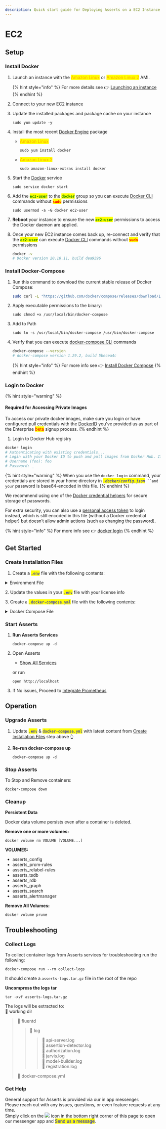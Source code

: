 ```yaml
---
description: Quick start guide for Deploying Asserts on a EC2 Instance
---
```


# EC2

## **Setup**

### **Install Docker**&#x20;

1.  Launch an instance with the <mark style="color:orange;">Amazon Linux</mark> or <mark style="color:orange;">Amazon Linux 2</mark> AMI.&#x20;

    {% hint style="info" %}
    For more details see 👉 [Launching an instance](https://docs.aws.amazon.com/AWSEC2/latest/UserGuide/launching-instance.html)&#x20;
    {% endhint %}


2. Connect to your new EC2 instance
3.  Update the installed packages and package cache on your instance

    ```
    sudo yum update -y
    ```
4.  Install the most recent [Docker Engine](https://docs.docker.com/engine/) package

    *   <mark style="color:orange;">Amazon Linux</mark>

        ```
        sudo yum install docker
        ```



    *   <mark style="color:orange;">Amazon Linux 2</mark>

        ```
        sudo amazon-linux-extras install docker
        ```


5.  Start the [Docker](https://docs.docker.com/get-started/overview/) service

    ```
    sudo service docker start
    ```


6.  Add the <mark style="color:green;">**`ec2-user`**</mark> to the <mark style="color:green;">**`docker`**</mark> group so you can execute [Docker CLI](https://docs.docker.com/engine/reference/commandline/cli/) commands without <mark style="color:red;">**`sudo`**</mark> permissions

    ```
    sudo usermod -a -G docker ec2-user
    ```


7. **Reboot** your instance to ensure the new <mark style="color:green;">**`ec2-user`**</mark> permissions to access the Docker daemon are applied.
8.  Once your new EC2 instance comes back up, re-connect and verify that the <mark style="color:green;">**`ec2-user`**</mark> can execute [Docker CLI](https://docs.docker.com/engine/reference/commandline/cli/) commands without <mark style="color:red;">**`sudo`**</mark> permissions

    ```bash
    docker -v
    # Docker version 20.10.11, build dea9396
    ```



### Install Docker-Compose

1.  Run this command to download the current stable release of Docker Compose:

    ```bash
    sudo curl -L "https://github.com/docker/compose/releases/download/1.29.2/docker-compose-$(uname -s)-$(uname -m)" -o /usr/local/bin/docker-compose
    ```


2.  Apply executable permissions to the binary:

    ```
    sudo chmod +x /usr/local/bin/docker-compose
    ```


3.  Add to Path

    ```
    sudo ln -s /usr/local/bin/docker-compose /usr/bin/docker-compose
    ```


4.  Verify that you can execute [docker-compose CLI](https://docs.docker.com/compose/reference/) commands

    ```bash
    docker-compose --version
    # docker-compose version 1.29.2, build 5becea4c
    ```





    {% hint style="info" %}
    For more info see 👉 [Install Docker Compose](https://docs.docker.com/compose/install/)
    {% endhint %}



### Login to Docker

{% hint style="warning" %}
#### Required for Accessing Private Images

To access our private docker images, make sure you login or have configured pull credentials with the [DockerID](https://docs.docker.com/docker-id/)  you've provided us as part of the Enterprise <mark style="color:red;">beta</mark> signup process.
{% endhint %}

1. Login to Docker Hub registry

```bash
docker login
# Authenticating with existing credentials...
# Login with your Docker ID to push and pull images from Docker Hub. If you don't have a Docker ID, head over to https://hub.docker.com to create one.
# Username (foo): foo
# Password: _
```

{% hint style="warning" %}
When you use the `docker login` command, your credentials are stored in your home directory in _<mark style="color:green;"><mark style="color:blue;">`.docker/config.json`<mark style="color:blue;"></mark>_` ``and your` password is base64-encoded in this file.
{% endhint %}

We recommend using one of the [Docker credential helpers](https://github.com/docker/docker-credential-helpers) for secure storage of passwords.&#x20;

For extra security, you can also use a [personal access token](https://docs.docker.com/docker-hub/access-tokens/) to login instead, which is still encoded in this file (without a Docker credential helper) but doesn’t allow admin actions (such as changing the password).

{% hint style="info" %}
For more info see 👉 [docker login](https://docs.docker.com/engine/reference/commandline/login/)
{% endhint %}

## **Get Started**

### Create Installation Files

1. Create a  <mark style="color:blue;">`.env`</mark> file with the following contents:

<details>

<summary>Environment File</summary>

{% code title=".env" %}
```bash
COMPOSE_PROJECT_NAME=Asserts

# Authentication Token for License Server
ASSERTS_LICENSE_AUTH_TOKEN=<Your-Asserts-License-Auth-Token>
# Product Id for License
ASSERTS_LICENSE_PRODUCT_ID=<Your-Asserts-License-Product-ID>
# License Key
ASSERTS_LICENSE_KEY=<Your-Asserts-License-Key>
```
{% endcode %}

</details>

2\. Update the values in your <mark style="color:blue;">`.env`</mark> file with your license info

3\. Create a  <mark style="color:blue;">`.docker-compose.yml`</mark> file with the following contents:

<details>

<summary>Docker Compose File</summary>

{% code title="docker-compose.yml" %}
```yaml
version: "3.9"

volumes:
  config:
  prom-rules:
  relabel-rules:
  alertmanager:
  tsdb:
  rdb:
  graph:
  search:
  fluentd:

services:
  jarvis:
    image: asserts/jarvis.dev:v0.1.876
    container_name: jarvis
    restart: on-failure
    depends_on:
      - "authorization"
      - "api-server"
      - "fluentd"
    ports:
      - 80:80
    logging:
      driver: "fluentd"
      options:
        fluentd-async-connect: "true"
        tag: jarvis

  api-server:
    image: asserts/api-server.dev:v0.2.12
    container_name: api-server
    restart: on-failure
    depends_on:
      - "authorization"
      - "postgres"
      - "redisearch"
      - "redisgraph"
      - "fluentd"
    ports:
      - 8030:8030
    volumes:
      - config:/opt/asserts/config
      - prom-rules:/opt/asserts/prom-rules
      - relabel-rules:/opt/asserts/relabel-rules
    environment:
      - ASSERTS_LICENSE_AUTH_TOKEN=$ASSERTS_LICENSE_AUTH_TOKEN
      - ASSERTS_LICENSE_PRODUCT_ID=$ASSERTS_LICENSE_PRODUCT_ID
      - ASSERTS_LICENSE_KEY=$ASSERTS_LICENSE_KEY
    logging:
      driver: "fluentd"
      options:
        fluentd-async-connect: "true"
        tag: api-server

  assertion-detector:
    image: asserts/assertion-detector.dev:v0.2.12
    container_name: assertion-detector
    restart: on-failure
    depends_on:
      - "postgres"
      - "redisgraph"
      - "fluentd"
    ports:
      - 8040:8040
    volumes:
      - config:/opt/asserts/config
    environment:
      - ASSERTS_LICENSE_AUTH_TOKEN=$ASSERTS_LICENSE_AUTH_TOKEN
      - ASSERTS_LICENSE_PRODUCT_ID=$ASSERTS_LICENSE_PRODUCT_ID
      - ASSERTS_LICENSE_KEY=$ASSERTS_LICENSE_KEY
    logging:
      driver: "fluentd"
      options:
        fluentd-async-connect: "true"
        tag: assertion-detector

  model-builder:
    image: asserts/model-builder.dev:v0.2.12
    container_name: model-builder
    restart: on-failure
    depends_on:
      - "postgres"
      - "redisearch"
      - "redisgraph"
      - "fluentd"
    ports:
      - 8060:8060
    volumes:
      - config:/opt/asserts/config
    environment:
      - ASSERTS_LICENSE_AUTH_TOKEN=$ASSERTS_LICENSE_AUTH_TOKEN
      - ASSERTS_LICENSE_PRODUCT_ID=$ASSERTS_LICENSE_PRODUCT_ID
      - ASSERTS_LICENSE_KEY=$ASSERTS_LICENSE_KEY
    logging:
      driver: "fluentd"
      options:
        fluentd-async-connect: "true"
        tag: model-builder

  authorization:
    image: asserts/authorization.dev:v0.2.12
    container_name: authorization
    restart: on-failure
    depends_on:
      - "postgres"
      - "fluentd"
    ports:
      - 8070:8070
    volumes:
      - config:/opt/asserts/config
    logging:
      driver: "fluentd"
      options:
        fluentd-async-connect: "true"
        tag: authorization
    environment:
      - ASSERTS_LICENSE_AUTH_TOKEN=$ASSERTS_LICENSE_AUTH_TOKEN
      - ASSERTS_LICENSE_PRODUCT_ID=$ASSERTS_LICENSE_PRODUCT_ID
      - ASSERTS_LICENSE_KEY=$ASSERTS_LICENSE_KEY

  registration:
    image: asserts/registration.dev:v0.2.12
    container_name: registration
    restart: on-failure
    depends_on:
      - "postgres"
      - "fluentd"
    ports:
      - 8050:8050
    volumes:
      - config:/opt/asserts/config
    logging:
      driver: "fluentd"
      options:
        fluentd-async-connect: "true"
        tag: registration
    environment:
      - ASSERTS_LICENSE_AUTH_TOKEN=$ASSERTS_LICENSE_AUTH_TOKEN
      - ASSERTS_LICENSE_PRODUCT_ID=$ASSERTS_LICENSE_PRODUCT_ID
      - ASSERTS_LICENSE_KEY=$ASSERTS_LICENSE_KEY

  redisearch-exporter:
    image: asserts/redisearch-exporter.dev:v1.0.1
    container_name: redisearch-exporter
    restart: on-failure
    ports:
      - 9121

  redisgraph-exporter:
    image: asserts/redisgraph-exporter.dev:v1.0.1
    container_name: redisgraph-exporter
    restart: on-failure
    ports:
      - 9121

  postgres-exporter:
    image: asserts/postgres-exporter.dev:v1.0.0
    container_name: postgres-exporter
    restart: on-failure
    ports:
      - 9187

  grafana:
    image: asserts/grafana.dev:v1.0.58
    container_name: grafana
    ports:
      - 3000:3000
    restart: always
    depends_on:
      - "fluentd"
    logging:
      driver: "fluentd"
      options:
        fluentd-async-connect: "true"
        tag: grafana

  alertmanager:
    image:  asserts/alertmanager.dev:v1.0.0
    container_name: alertmanager
    restart: always
    depends_on:
      - "assertion-detector"
      - "fluentd"
    ports:
      - 9093:9093
    volumes:
      - alertmanager:/alertmanager:rw

    logging:
      driver: "fluentd"
      options:
        fluentd-async-connect: "true"
        tag: alertmanager

  vmalert:
    image: asserts/vmalert.dev:v1.0.2
    container_name: vmalert
    restart: always
    depends_on:
      - "victoriametrics"
      - "alertmanager"
      - "fluentd"
    ports:
      - 8880:8880
    volumes:
      - prom-rules:/etc/asserts:ro

    logging:
      driver: "fluentd"
      options:
        fluentd-async-connect: "true"
        tag: vmalert

  victoriametrics:
    image: asserts/victoria-metrics.dev:v1.0.5
    container_name: victoriametrics
    restart: always
    depends_on:
      - "fluentd"
    ports:
      - 8428:8428
    volumes:
      - tsdb:/storage:rw
      - relabel-rules:/etc/asserts:ro
    logging:
      driver: "fluentd"
      options:
        fluentd-async-connect: "true"
        tag: victoria-metrics

  postgres:
    image: asserts/postgres.dev:v1.0.0
    container_name: postgres
    restart: on-failure
    ports:
      - 5432
    volumes:
      - rdb:/var/lib/postgresql/data:rw

  redisearch:
    image: asserts/redisearch.dev:v1.0.1
    container_name: redisearch
    restart: on-failure
    volumes:
      - search:/data:rw
    ports:
      - 6379

  redisgraph:
    image: asserts/redisgraph.dev:v1.0.1
    container_name: redisgraph
    restart: on-failure
    volumes:
      - graph:/data:rw
    ports:
      - 6379

  fluentd:
    image: asserts/fluentd.dev:v1.0.3
    container_name: fluentd
    restart: on-failure
    ports:
      - "24224:24224"
      - "24224:24224/udp"
    volumes:
      - fluentd:/fluentd/log

  collect-logs:
    image: asserts/collect-logs.dev:v1.0.3
    volumes:
      - fluentd:/fluentd/log
      - ./:/logs
    profiles:
      - tools

```
{% endcode %}

</details>

### Start Asserts

1.  **Run Asserts Services**

    ```
    docker-compose up -d
    ```


2.  Open Asserts

    * [Show All Services](http://localhost/entities?id=5051684514890205462\&score=1\&definitionId=15\&boundDescription=Show%20all%20Services\&description=Show%20all%20entity%20type\&bindings%5BentityType%5D=Service\&bindings%5Bupdated%5D=1637190133778\&start=now-15m\&end=now)

    or run

    ```
    open http://localhost
    ```


3. If No issues, Proceed to [Integrate Prometheus](../integrate-prometheus.md)

## **Operation**&#x20;

### **Upgrade Asserts**

1. Update <mark style="color:blue;">`.env`</mark> & <mark style="color:blue;">`docker-compose.yml`</mark> with latest content from [Create Installation Files](ec2.md#create-installation-files) step above 👆
2.  **Re-run docker-compose up**&#x20;

    ```
    docker-compose up -d
    ```

### Stop Asserts

To Stop and Remove containers:

```
docker-compose down
```

### Cleanup

**Persistent Data**

Docker data volume persists even after a container is deleted.

**Remove one or more volumes:**

```
docker volume rm VOLUME [VOLUME...]
```

**VOLUMES:**

* asserts\_config
* asserts\_prom-rules
* asserts\_relabel-rules
* asserts\_tsdb
* asserts\_rdb
* asserts\_graph
* asserts\_search
* asserts\_alertmanager

**Remove All Volumes:**

```
docker volume prune
```

## Troubleshooting&#x20;

### Collect Logs

To collect container logs from Asserts services for troubleshooting run the following:

```
docker-compose run --rm collect-logs
```

It should create a `asserts-logs.tar.gz` file in the root of the repo

**Uncompress the logs tar**

```
tar -xvf asserts-logs.tar.gz
```

The logs will be extracted to:\
📒 working dir

> 📂 fluentd
>
> > 📂 log
> >
> > > 📄 api-server.log\
> > > 📄 assertion-detector.log\
> > > 📄 authorization.log\
> > > 📄 jarvis.log\
> > > 📄 model-builder.log\
> > > 📄 registration.log
>
> 🐳 docker-compose.yml

### Get Help

General support for Asserts is provided via our in app messenger.\
Please reach out with any issues, questions, or even feature requests at any time.\
Simply click on the ![](../../../.gitbook/assets/intercom-icon-27.jpg) icon in the bottom right corner of this page to open our messenger app and <mark style="color:blue;">Send us a message</mark>.
